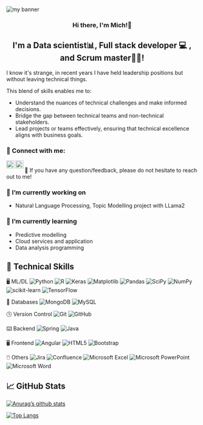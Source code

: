 <p align=”center”>
<img src="https://github.com/mich7095/mich7095/assets/27657200/20ccbd5c-abbf-4a7b-b227-1f8fa2c232c6" alt="my banner">
</p>

<h3 align="center">
  Hi there, I'm Mich!👋
</h3> 

<h2 align="center">
I'm a Data scientist📊, Full stack developer 💻 , and Scrum master👩‍💻!
</h2> 

I know it's strange, in recent years I have held leadership positions but without leaving technical things.

This blend of skills enables me to:

- Understand the nuances of technical challenges and make informed decisions.
- Bridge the gap between technical teams and non-technical stakeholders.
- Lead projects or teams effectively, ensuring that technical excellence aligns with business goals.

### 🤝 Connect with me:

<a href="https://www.linkedin.com/in/techbymichel/"><img align="left" src="https://raw.githubusercontent.com/yushi1007/yushi1007/main/images/linkedin.svg" alt="Mich | LinkedIn" width="21px"/></a>
<a href="https://instagram.com/techbymichel"><img align="left" src="https://raw.githubusercontent.com/yushi1007/yushi1007/main/images/instagram.svg" alt="Mich | Instagram" width="21px"/></a>
</br>
💬 If you have any question/feedback, please do not hesitate to reach out to me!

### 🔭 I’m currently working on
- Natural Language Processing, Topic Modelling project with LLama2
### 🌱 I’m currently learning
- Predictive modelling
- Cloud services and application
- Data analysis programming
  
## 💼 Technical Skills

🖥️ ML/DL
![Python](https://img.shields.io/badge/python-3670A0?style=for-the-badge&logo=python&logoColor=ffdd54)
![R](https://img.shields.io/badge/r-%23276DC3.svg?style=for-the-badge&logo=r&logoColor=white)
![Keras](https://img.shields.io/badge/Keras-%23D00000.svg?style=for-the-badge&logo=Keras&logoColor=white)
![Matplotlib](https://img.shields.io/badge/Matplotlib-%23ffffff.svg?style=for-the-badge&logo=Matplotlib&logoColor=black)
![Pandas](https://img.shields.io/badge/pandas-%23150458.svg?style=for-the-badge&logo=pandas&logoColor=white)
![SciPy](https://img.shields.io/badge/SciPy-%230C55A5.svg?style=for-the-badge&logo=scipy&logoColor=%white)
![NumPy](https://img.shields.io/badge/numpy-%23013243.svg?style=for-the-badge&logo=numpy&logoColor=white)
![scikit-learn](https://img.shields.io/badge/scikit--learn-%23F7931E.svg?style=for-the-badge&logo=scikit-learn&logoColor=white)
![TensorFlow](https://img.shields.io/badge/TensorFlow-%23FF6F00.svg?style=for-the-badge&logo=TensorFlow&logoColor=white)

💾 Databases
![MongoDB](https://img.shields.io/badge/MongoDB-%234ea94b.svg?style=for-the-badge&logo=mongodb&logoColor=white)
![MySQL](https://img.shields.io/badge/mysql-%2300f.svg?style=for-the-badge&logo=mysql&logoColor=white)

🕓 Version Control
![Git](https://img.shields.io/badge/git-%23F05033.svg?style=for-the-badge&logo=git&logoColor=white)
![GitHub](https://img.shields.io/badge/github-%23121011.svg?style=for-the-badge&logo=github&logoColor=white)

⌨️ Backend
![Spring](https://img.shields.io/badge/spring-%236DB33F.svg?style=for-the-badge&logo=spring&logoColor=white)
![Java](https://img.shields.io/badge/java-%23ED8B00.svg?style=for-the-badge&logo=openjdk&logoColor=white)

🖥️ Frontend
![Angular](https://img.shields.io/badge/angular-%23DD0031.svg?style=for-the-badge&logo=angular&logoColor=white)
![HTML5](https://img.shields.io/badge/html5-%23E34F26.svg?style=for-the-badge&logo=html5&logoColor=white)
![Bootstrap](https://img.shields.io/badge/bootstrap-%23563D7C.svg?style=for-the-badge&logo=bootstrap&logoColor=white)

🖱️ Others
![Jira](https://img.shields.io/badge/jira-%230A0FFF.svg?style=for-the-badge&logo=jira&logoColor=white)
![Confluence](https://img.shields.io/badge/confluence-%23172BF4.svg?style=for-the-badge&logo=confluence&logoColor=white)
![Microsoft Excel](https://img.shields.io/badge/Microsoft_Excel-217346?style=for-the-badge&logo=microsoft-excel&logoColor=white)
![Microsoft PowerPoint](https://img.shields.io/badge/Microsoft_PowerPoint-B7472A?style=for-the-badge&logo=microsoft-powerpoint&logoColor=white)
![Microsoft Word](https://img.shields.io/badge/Microsoft_Word-2B579A?style=for-the-badge&logo=microsoft-word&logoColor=white)
</br>

## 📈 GitHub Stats 

[![Anurag’s github stats](https://github-readme-stats.vercel.app/api?username=mich7095)](https://github.com/mich7095)

[![Top Langs](https://github-readme-stats.vercel.app/api/top-langs/?username=mich7095&layout=compact)](https://github.com/mich7095)

<!--
**mich7095/mich7095** is a ✨ _special_ ✨ repository because its `README.md` (this file) appears on your GitHub profile.

Here are some ideas to get you started:

- 👯 I’m looking to collaborate on ...
- 🤔 I’m looking for help with ...
- 💬 Ask me about ...
- 📫 How to reach me: ...
- 😄 Pronouns: ...
- ⚡ Fun fact: ...
-->
